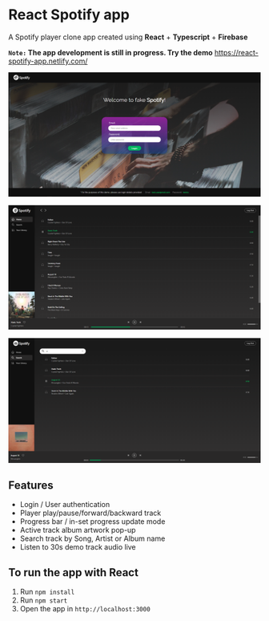 # React Spotify app

A Spotify player clone app created using **React** + **Typescript** + **Firebase**

**`Note:` The app development is still in progress. Try the demo** https://react-spotify-app.netlify.com/

![](src/images/react-spotify-0.PNG)

![](src/images/react-spotify-1.PNG)

![](src/images/react-spotify-3.PNG)

## Features

- Login / User authentication
- Player play/pause/forward/backward track
- Progress bar / in-set progress update mode
- Active track album artwork pop-up
- Search track by Song, Artist or Album name
- Listen to 30s demo track audio live

## To run the app with React

1. Run `npm install`
2. Run `npm start`
3. Open the app in `http://localhost:3000`

